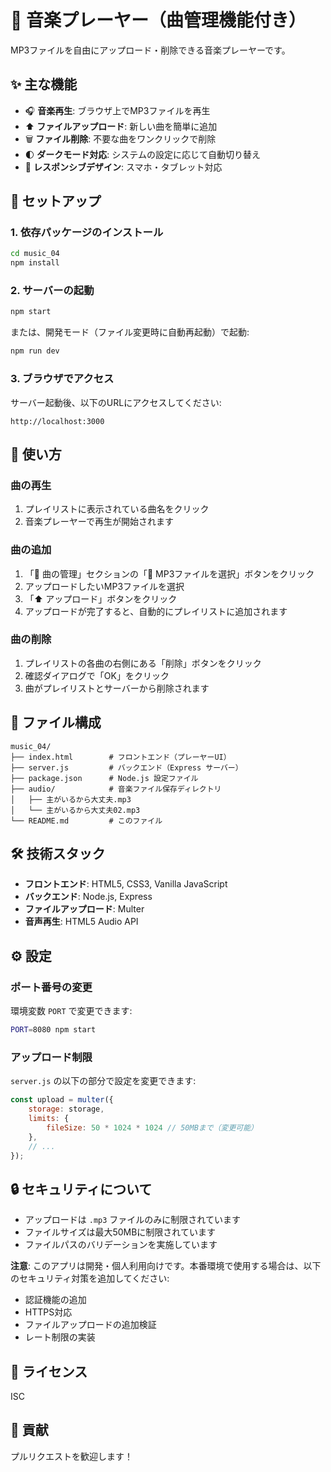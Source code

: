# 🎵 音楽プレーヤー（曲管理機能付き）

MP3ファイルを自由にアップロード・削除できる音楽プレーヤーです。

## ✨ 主な機能

- 🎧 **音楽再生**: ブラウザ上でMP3ファイルを再生
- ⬆️ **ファイルアップロード**: 新しい曲を簡単に追加
- 🗑️ **ファイル削除**: 不要な曲をワンクリックで削除
- 🌓 **ダークモード対応**: システムの設定に応じて自動切り替え
- 📱 **レスポンシブデザイン**: スマホ・タブレット対応

## 🚀 セットアップ

### 1. 依存パッケージのインストール

```bash
cd music_04
npm install
```

### 2. サーバーの起動

```bash
npm start
```

または、開発モード（ファイル変更時に自動再起動）で起動:

```bash
npm run dev
```

### 3. ブラウザでアクセス

サーバー起動後、以下のURLにアクセスしてください:

```
http://localhost:3000
```

## 📖 使い方

### 曲の再生
1. プレイリストに表示されている曲名をクリック
2. 音楽プレーヤーで再生が開始されます

### 曲の追加
1. 「🎼 曲の管理」セクションの「📁 MP3ファイルを選択」ボタンをクリック
2. アップロードしたいMP3ファイルを選択
3. 「⬆️ アップロード」ボタンをクリック
4. アップロードが完了すると、自動的にプレイリストに追加されます

### 曲の削除
1. プレイリストの各曲の右側にある「削除」ボタンをクリック
2. 確認ダイアログで「OK」をクリック
3. 曲がプレイリストとサーバーから削除されます

## 📁 ファイル構成

```
music_04/
├── index.html        # フロントエンド（プレーヤーUI）
├── server.js         # バックエンド（Express サーバー）
├── package.json      # Node.js 設定ファイル
├── audio/            # 音楽ファイル保存ディレクトリ
│   ├── 主がいるから大丈夫.mp3
│   └── 主がいるから大丈夫02.mp3
└── README.md         # このファイル
```

## 🛠️ 技術スタック

- **フロントエンド**: HTML5, CSS3, Vanilla JavaScript
- **バックエンド**: Node.js, Express
- **ファイルアップロード**: Multer
- **音声再生**: HTML5 Audio API

## ⚙️ 設定

### ポート番号の変更

環境変数 `PORT` で変更できます:

```bash
PORT=8080 npm start
```

### アップロード制限

`server.js` の以下の部分で設定を変更できます:

```javascript
const upload = multer({
    storage: storage,
    limits: {
        fileSize: 50 * 1024 * 1024 // 50MBまで（変更可能）
    },
    // ...
});
```

## 🔒 セキュリティについて

- アップロードは `.mp3` ファイルのみに制限されています
- ファイルサイズは最大50MBに制限されています
- ファイルパスのバリデーションを実施しています

**注意**: このアプリは開発・個人利用向けです。本番環境で使用する場合は、以下のセキュリティ対策を追加してください:
- 認証機能の追加
- HTTPS対応
- ファイルアップロードの追加検証
- レート制限の実装

## 📄 ライセンス

ISC

## 🤝 貢献

プルリクエストを歓迎します！
